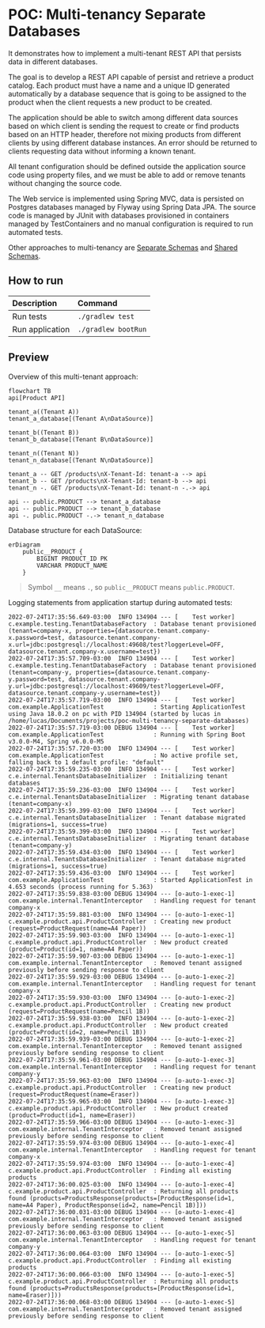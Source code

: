# POC: Multi-tenancy Separate Databases

It demonstrates how to implement a multi-tenant REST API that persists data in different databases.

The goal is to develop a REST API capable of persist and retrieve a product catalog. Each product must have a name and a
unique ID generated automatically by a database sequence that is going to be assigned to the product when the client
requests a new product to be created.

The application should be able to switch among different data sources based on
which client is sending the request to create or find products based on an HTTP header, therefore not mixing products
from different clients by using different database instances. An error should be returned to clients requesting data
without informing a known tenant.

All tenant configuration should be defined outside the application source code using property files, and we must be able
to add or remove tenants without changing the source code.

The Web service is implemented using Spring MVC, data is persisted on Postgres databases managed by Flyway using
Spring Data JPA. The source code is managed by JUnit with databases provisioned in containers managed by TestContainers
and no manual configuration is required to run automated tests.

Other approaches to multi-tenancy
are [Separate Schemas](https://github.com/lucasvalenteds/poc-multi-tenancy-separate-schemas)
and [Shared Schemas](https://github.com/lucasvalenteds/poc-multi-tenancy-shared-schemas).

## How to run

| Description     | Command             |
|:----------------|:--------------------|
| Run tests       | `./gradlew test`    |
| Run application | `./gradlew bootRun` |

## Preview

Overview of this multi-tenant approach:

```mermaid
flowchart TB
api[Product API]

tenant_a((Tenant A))
tenant_a_database[(Tenant A\nDataSource)]

tenant_b((Tenant B))
tenant_b_database[(Tenant B\nDataSource)]

tenant_n((Tenant N))
tenant_n_database[(Tenant N\nDataSource)]

tenant_a -- GET /products\nX-Tenant-Id: tenant-a --> api
tenant_b -- GET /products\nX-Tenant-Id: tenant-b --> api
tenant_n -. GET /products\nX-Tenant-Id: tenant-n -.-> api

api -- public.PRODUCT --> tenant_a_database
api -- public.PRODUCT --> tenant_b_database
api -. public.PRODUCT -.-> tenant_n_database
```

Database structure for each DataSource:

```mermaid
erDiagram
    public__PRODUCT {
        BIGINT PRODUCT_ID PK
        VARCHAR PRODUCT_NAME
    }
```

> Symbol `__` means `.`, so `public__PRODUCT` means `public.PRODUCT`.

Logging statements from application startup during automated tests:

```text
2022-07-24T17:35:56.649-03:00  INFO 134904 --- [    Test worker] c.example.testing.TenantDatabaseFactory  : Database tenant provisioned (tenant=company-x, properties={datasource.tenant.company-x.password=test, datasource.tenant.company-x.url=jdbc:postgresql://localhost:49608/test?loggerLevel=OFF, datasource.tenant.company-x.username=test})
2022-07-24T17:35:57.709-03:00  INFO 134904 --- [    Test worker] c.example.testing.TenantDatabaseFactory  : Database tenant provisioned (tenant=company-y, properties={datasource.tenant.company-y.password=test, datasource.tenant.company-y.url=jdbc:postgresql://localhost:49609/test?loggerLevel=OFF, datasource.tenant.company-y.username=test})
2022-07-24T17:35:57.719-03:00  INFO 134904 --- [    Test worker] com.example.ApplicationTest              : Starting ApplicationTest using Java 18.0.2 on pc with PID 134904 (started by lucas in /home/lucas/Documents/projects/poc-multi-tenancy-separate-databases)
2022-07-24T17:35:57.719-03:00 DEBUG 134904 --- [    Test worker] com.example.ApplicationTest              : Running with Spring Boot v3.0.0-M4, Spring v6.0.0-M5
2022-07-24T17:35:57.720-03:00  INFO 134904 --- [    Test worker] com.example.ApplicationTest              : No active profile set, falling back to 1 default profile: "default"
2022-07-24T17:35:59.235-03:00  INFO 134904 --- [    Test worker] c.e.internal.TenantsDatabaseInitializer  : Initializing tenant databases
2022-07-24T17:35:59.236-03:00  INFO 134904 --- [    Test worker] c.e.internal.TenantsDatabaseInitializer  : Migrating tenant database (tenant=company-x)
2022-07-24T17:35:59.399-03:00  INFO 134904 --- [    Test worker] c.e.internal.TenantsDatabaseInitializer  : Tenant database migrated (migrations=1, success=true)
2022-07-24T17:35:59.399-03:00  INFO 134904 --- [    Test worker] c.e.internal.TenantsDatabaseInitializer  : Migrating tenant database (tenant=company-y)
2022-07-24T17:35:59.434-03:00  INFO 134904 --- [    Test worker] c.e.internal.TenantsDatabaseInitializer  : Tenant database migrated (migrations=1, success=true)
2022-07-24T17:35:59.436-03:00  INFO 134904 --- [    Test worker] com.example.ApplicationTest              : Started ApplicationTest in 4.653 seconds (process running for 5.363)
2022-07-24T17:35:59.838-03:00 DEBUG 134904 --- [o-auto-1-exec-1] com.example.internal.TenantInterceptor   : Handling request for tenant company-x
2022-07-24T17:35:59.881-03:00  INFO 134904 --- [o-auto-1-exec-1] c.example.product.api.ProductController  : Creating new product (request=ProductRequest(name=A4 Paper))
2022-07-24T17:35:59.903-03:00  INFO 134904 --- [o-auto-1-exec-1] c.example.product.api.ProductController  : New product created (product=Product(id=1, name=A4 Paper))
2022-07-24T17:35:59.907-03:00 DEBUG 134904 --- [o-auto-1-exec-1] com.example.internal.TenantInterceptor   : Removed tenant assigned previously before sending response to client
2022-07-24T17:35:59.929-03:00 DEBUG 134904 --- [o-auto-1-exec-2] com.example.internal.TenantInterceptor   : Handling request for tenant company-x
2022-07-24T17:35:59.930-03:00  INFO 134904 --- [o-auto-1-exec-2] c.example.product.api.ProductController  : Creating new product (request=ProductRequest(name=Pencil 1B))
2022-07-24T17:35:59.938-03:00  INFO 134904 --- [o-auto-1-exec-2] c.example.product.api.ProductController  : New product created (product=Product(id=2, name=Pencil 1B))
2022-07-24T17:35:59.939-03:00 DEBUG 134904 --- [o-auto-1-exec-2] com.example.internal.TenantInterceptor   : Removed tenant assigned previously before sending response to client
2022-07-24T17:35:59.961-03:00 DEBUG 134904 --- [o-auto-1-exec-3] com.example.internal.TenantInterceptor   : Handling request for tenant company-y
2022-07-24T17:35:59.963-03:00  INFO 134904 --- [o-auto-1-exec-3] c.example.product.api.ProductController  : Creating new product (request=ProductRequest(name=Eraser))
2022-07-24T17:35:59.965-03:00  INFO 134904 --- [o-auto-1-exec-3] c.example.product.api.ProductController  : New product created (product=Product(id=1, name=Eraser))
2022-07-24T17:35:59.966-03:00 DEBUG 134904 --- [o-auto-1-exec-3] com.example.internal.TenantInterceptor   : Removed tenant assigned previously before sending response to client
2022-07-24T17:35:59.974-03:00 DEBUG 134904 --- [o-auto-1-exec-4] com.example.internal.TenantInterceptor   : Handling request for tenant company-x
2022-07-24T17:35:59.974-03:00  INFO 134904 --- [o-auto-1-exec-4] c.example.product.api.ProductController  : Finding all existing products
2022-07-24T17:36:00.025-03:00  INFO 134904 --- [o-auto-1-exec-4] c.example.product.api.ProductController  : Returning all products found (products=ProductsResponse(products=[ProductResponse(id=1, name=A4 Paper), ProductResponse(id=2, name=Pencil 1B)]))
2022-07-24T17:36:00.031-03:00 DEBUG 134904 --- [o-auto-1-exec-4] com.example.internal.TenantInterceptor   : Removed tenant assigned previously before sending response to client
2022-07-24T17:36:00.063-03:00 DEBUG 134904 --- [o-auto-1-exec-5] com.example.internal.TenantInterceptor   : Handling request for tenant company-y
2022-07-24T17:36:00.064-03:00  INFO 134904 --- [o-auto-1-exec-5] c.example.product.api.ProductController  : Finding all existing products
2022-07-24T17:36:00.066-03:00  INFO 134904 --- [o-auto-1-exec-5] c.example.product.api.ProductController  : Returning all products found (products=ProductsResponse(products=[ProductResponse(id=1, name=Eraser)]))
2022-07-24T17:36:00.068-03:00 DEBUG 134904 --- [o-auto-1-exec-5] com.example.internal.TenantInterceptor   : Removed tenant assigned previously before sending response to client
```